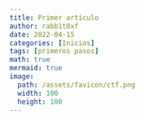 ```yaml
---
title: Primer artículo
author: rabb1t0xf
date: 2022-04-15
categories: [Inicios]
tags: [primeros pasos]
math: true
mermaid: true
image:
  path: /assets/favicon/ctf.png
  width: 100
  height: 100
---
```



